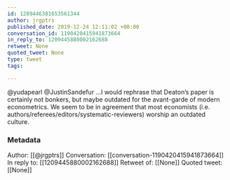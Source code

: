 ```yaml
---
id: 1209446381653561344
author: jrgptrs
published_date: 2019-12-24 12:11:02 +00:00
conversation_id: 1190420415941873664
in_reply_to: 1209445880002162688
retweet: None
quoted_tweet: None
type: tweet
tags:

---
```


@yudapearl @JustinSandefur …I would rephrase that Deaton’s paper is certainly not bonkers, but maybe outdated for the avant-garde of modern econometrics. We seem to be in agreement that most economists (i.e. authors/referees/editors/systematic-reviewers) worship an outdated culture.

### Metadata

Author: [[@jrgptrs]]
Conversation: [[conversation-1190420415941873664]]
In reply to: [[1209445880002162688]]
Retweet of: [[None]]
Quoted tweet: [[None]]
